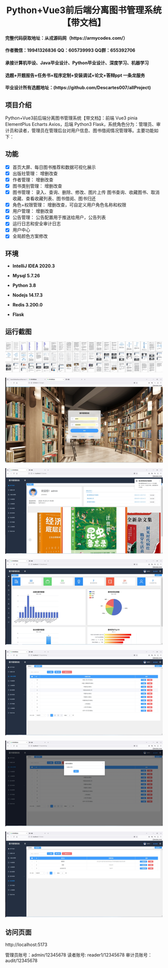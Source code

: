 <h1 align="center">Python+Vue3前后端分离图书管理系统【带文档】</h1></p>

<h4> 完整代码获取地址：从戎源码网（https://armycodes.com/） </h4>
<h4> 作者微信：19941326836 QQ：605739993 QQ群：655392706 </h4>
<h4> 承接计算机毕设、Java毕业设计、Python毕业设计、深度学习、机器学习 </h4>
<h4> 选题+开题报告+任务书+程序定制+安装调试+论文+答辩ppt 一条龙服务 </h4>
<h4> 毕业设计所有选题地址：(https://github.com/Descartes007/allProject) </h4>

## 项目介绍

Python+Vue3前后端分离图书管理系统【带文档】：前端 Vue3 pinia ElementPlus Echarts Axios，后端 Python3 Flask，系统角色分为：管理员、审计员和读者，管理员在管理后台对用户信息、图书借阅情况管理等。主要功能如下：

## 功能

-   [x] 首页大屏、每日图书推荐和数据可视化展示
-   [x] 出版社管理： 增删改查
-   [x] 作者管理： 增删改查
-   [x] 图书类别管理： 增删改查
-   [x] 图书管理： 录入、查询、删除、修改、图片上传
        图书查询、收藏图书、取消收藏、查看收藏列表、图书借阅、图书归还
-   [x] 角色+权限管理： 增删改查，可自定义用户角色名称和权限
-   [x] 用户管理： 增删改查
-   [x] 公告管理： 公告配置用于推送给用户，公告列表
-   [x] 运行日志和安全审计日志
-   [x] 用户中心
-   [x] 全局颜色方案修改

## 环境

- <b>IntelliJ IDEA 2020.3</b>

- <b>Mysql 5.7.26</b>

- <b>Python 3.8</b>

- <b>Nodejs 14.17.3</b>

- <b>Redis 3.200.0</b>

- <b>Flask</b>


## 运行截图
![](screenshot/0.png)

![](screenshot/1.png)

![](screenshot/2.png)

![](screenshot/3.png)

![](screenshot/4.png)

![](screenshot/5.png)

![](screenshot/6.png)

## 访问页面
http://localhost:5173

管理员账号：admin/12345678
读者账号: reader1/12345678
审计员账号：audit/12345678










